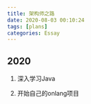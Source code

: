 ```yaml
---
title: 架构师之路
date: 2020-08-03 00:10:24
tags: [plans]
categories: Essay
---
```


## 2020

1. 深入学习Java

2. 开始自己的onlang项目